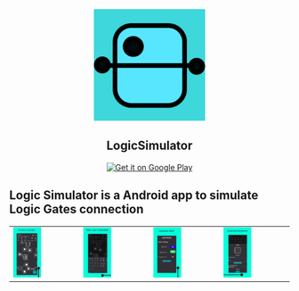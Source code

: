 <div align="center" style="border-radius: 15px;">
  <img src="./app/src/main/app_icon-playstore.png" alt="LogicSimulator" width="200px" height="200px"/>
</div>
<div align = "center">
  <h2>LogicSimulator</h2>
</div>


<div align='center'>
  <a href='https://play.google.com/store/apps/details?id=com.logic.logicsimulator&pcampaignid=web_share'>
    <img width='170px%' alt='Get it on Google Play' src='https://play.google.com/intl/en_us/badges/static/images/badges/en_badge_web_generic.png'/>
  </a>
</div>


<h2> Logic Simulator is a Android app to simulate Logic Gates connection </h2>

<table>
  <tr>
   <td><img style="width: 45%; height: 100%; padding-right: 10px" src="./App_Screenshots/edited_screenshots/simulate.png"></td>
   <td><img style="width: 45%; height: 100%; padding-right: 10px" src="./App_Screenshots/edited_screenshots/component_list.png"></td>
   <td><img style="width: 45%; height: 100%; padding-right: 10px" src="./App_Screenshots/edited_screenshots/app_setting.png"></td>
   <td><img style="width: 45%; height: 100%; padding-right: 10px" src="./App_Screenshots/edited_screenshots/customize_component.png"></td>
   </tr>
</table>


